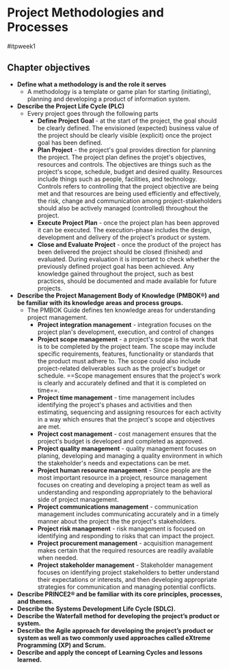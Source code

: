# Project Methodologies and Processes
#itpweek1 
## Chapter objectives
- **Define what a methodology is and the role it serves**
    - A methodology is a template or game plan for starting (initiating), planning and developing a product of information system. 
- **Describe the Project Life Cycle (PLC)**
    - Every project goes through the following parts
        - **Define Project Goal** - at the start of the project, the goal should be clearly defined. The envisioned (expected) business value of the project should be clearly visible (explicit) once the project goal has been defined.
        - **Plan Project** - the project's goal provides direction for planning the project. The project plan defines the projet's objectives, resources and controls. The objectives are things such as the project's scope, schedule, budget and desired quality. Resources include things such as people, facilities, and technology. Controls refers to controlling that the project objective are being met and that resources are being used efficiently and effectively, the risk, change and communication among project-stakeholders should also be actively managed (controlled) throughout the project. 
        - **Execute Project Plan** - once the project plan has been approved it can be executed. The execution-phase includes the design, development and delivery of the project's product or system. 
        - **Close and Evaluate Project** - once the product of the project has been delivered the project should be closed (finished) and evaluated. During evaluation it is important to check whether the previously defined project goal has been achieved. Any knowledge gained throughout the project, such as best practices, should be documented and made available for future projects.
- **Describe the Project Management Body of Knowledge (PMBOK®) and be familiar with its knowledge areas and process groups.**
    - The PMBOK Guide defines ten knowledge areas for understanding project management.
        - **Project integration management** - integration focuses on the project plan's development, execution, and control of changes
        - **Project scope management** - a project's scope is the work that is to be completed by the project team. The scope may include specific requirements, features, functionality or standards that the product must adhere to. The scope could also include project-related deliverables such as the project's  budget or schedule. ==Scope management ensures that the project's work is clearly and accurately defined and that it is completed on time==. 
        - **Project time management** - time management includes identifying the project's phases and activities and then estimating, sequencing and assigning resources for each activity in a way which ensures that the project's scope and objectives are met. 
        - **Project cost management** - cost management ensures that the project's budget is developed and completed as approved.
        - **Project quality management** - quality management focuses on planing, developing and managing a quality environment in which the stakeholder's needs and expectations can be met. 
        - **Project human resource management** - Since people are the most important resource in a project, resource management focuses on creating and developing a project team as well as understanding and responding appropriately to the behavioral side of project management. 
        - **Project communications management** - communication management includes communicating accurately and in a timely manner about the project the the project's stakeholders.
        - **Project risk management** - risk management is focused on identifying and responding to risks that can impact the project.
        - **Project procurement management** - acquisition management makes certain that the required resources are readily available when needed.
        - **Project stakeholder management** -  Stakeholder management focuses on identifying project stakeholders to better understand their expectations or interests, and then developing appropriate strategies for communication and managing potential conflicts.
- **Describe PRINCE2® and be familiar with its core principles, processes, and themes.**
- **Describe the Systems Development Life Cycle (SDLC).**
- **Describe the Waterfall method for developing the project’s product or system.**
- **Describe the Agile approach for developing the project’s product or system as well as two commonly used approaches called eXtreme Programming (XP) and Scrum.**
- **Describe and apply the concept of Learning Cycles and lessons learned.**